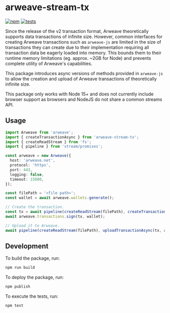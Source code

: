 # arweave-stream-tx

[![npm](https://img.shields.io/npm/v/arweave-stream-tx)](https://www.npmjs.com/package/arweave-stream-tx)
[![tests](https://github.com/CDDelta/arweave-stream-tx/workflows/tests/badge.svg)](https://github.com/CDDelta/arweave-stream-tx/actions?query=workflow%3Atests)

Since the release of the v2 transaction format, Arweave theoretically supports data transactions of infinite size. However, common interfaces for creating Arweave transactions such as `arweave-js` are limited in the size of transactions they can create due to their implementation requiring all transaction data be eagerly loaded into memory. This bounds them to their runtime memory limitations (eg. approx. ~2GB for Node) and prevents complete utility of Arweave's capabilities.

This package introduces async versions of methods provided in `arweave-js` to allow the creation and upload of Arweave transactions of theoretically infinite size.

This package only works with Node 15+ and does not currently include browser support as browsers and NodeJS do not share a common streams API.

## Usage

```typescript
import Arweave from 'arweave';
import { createTransactionAsync } from 'arweave-stream-tx';
import { createReadStream } from 'fs';
import { pipeline } from 'stream/promises';

const arweave = new Arweave({
  host: 'arweave.net',
  protocol: 'https',
  port: 443,
  logging: false,
  timeout: 15000,
});

const filePath = '<file path>';
const wallet = await arweave.wallets.generate();

// Create the transaction.
const tx = await pipeline(createReadStream(filePath), createTransactionAsync({}, arweave, wallet));
await arweave.transactions.sign(tx, wallet);

// Upload it to Arweave.
await pipeline(createReadStream(filePath), uploadTransactionAsync(tx, arweave, false));
```

## Development

To build the package, run:

```bash
npm run build
```

To deploy the package, run:

```bash
npm publish
```

To execute the tests, run:

```bash
npm test
```
